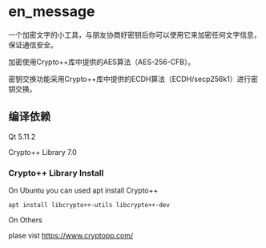 # en_message

一个加密文字的小工具，与朋友协商好密钥后你可以使用它来加密任何文字信息，保证通信安全。

加密使用Crypto++库中提供的AES算法（AES-256-CFB）。

密钥交换功能采用Crypto++库中提供的ECDH算法（ECDH/secp256k1）进行密钥交换。


## 编译依赖

Qt 5.11.2

Crypto++ Library 7.0


### Crypto++ Library Install

On Ubuntu you can used apt install Crypto++
```
apt install libcrypto++-utils libcrypto++-dev
```

On Others

plase vist https://www.cryptopp.com/